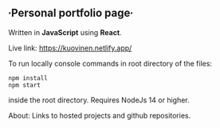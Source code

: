 ## ∙Personal portfolio page∙

Written in **JavaScript** using **React**.

Live link:
https://kuovinen.netlify.app/

To run locally console commands in root directory of the files:<br  />

```
npm install
npm start
```

inside the root directory. Requires NodeJs 14 or higher.

About:
Links to hosted projects and github repositories.
